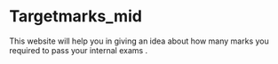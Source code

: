 # Targetmarks_mid
This website will help you in giving  an idea about how many marks you required to  pass your internal exams . 
